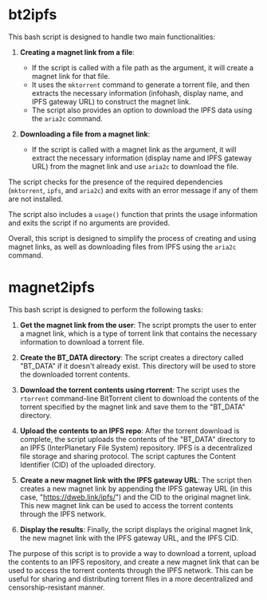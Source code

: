 # bt2ipfs
This bash script is designed to handle two main functionalities:

1. **Creating a magnet link from a file**:
   - If the script is called with a file path as the argument, it will create a magnet link for that file.
   - It uses the `mktorrent` command to generate a torrent file, and then extracts the necessary information (infohash, display name, and IPFS gateway URL) to construct the magnet link.
   - The script also provides an option to download the IPFS data using the `aria2c` command.

2. **Downloading a file from a magnet link**:
   - If the script is called with a magnet link as the argument, it will extract the necessary information (display name and IPFS gateway URL) from the magnet link and use `aria2c` to download the file.

The script checks for the presence of the required dependencies (`mktorrent`, `ipfs`, and `aria2c`) and exits with an error message if any of them are not installed.

The script also includes a `usage()` function that prints the usage information and exits the script if no arguments are provided.

Overall, this script is designed to simplify the process of creating and using magnet links, as well as downloading files from IPFS using the `aria2c` command.

# magnet2ipfs
This bash script is designed to perform the following tasks:

1. **Get the magnet link from the user**: The script prompts the user to enter a magnet link, which is a type of torrent link that contains the necessary information to download a torrent file.

2. **Create the BT_DATA directory**: The script creates a directory called "BT_DATA" if it doesn't already exist. This directory will be used to store the downloaded torrent contents.

3. **Download the torrent contents using rtorrent**: The script uses the `rtorrent` command-line BitTorrent client to download the contents of the torrent specified by the magnet link and save them to the "BT_DATA" directory.

4. **Upload the contents to an IPFS repo**: After the torrent download is complete, the script uploads the contents of the "BT_DATA" directory to an IPFS (InterPlanetary File System) repository. IPFS is a decentralized file storage and sharing protocol. The script captures the Content Identifier (CID) of the uploaded directory.

5. **Create a new magnet link with the IPFS gateway URL**: The script then creates a new magnet link by appending the IPFS gateway URL (in this case, "https://dweb.link/ipfs/") and the CID to the original magnet link. This new magnet link can be used to access the torrent contents through the IPFS network.

6. **Display the results**: Finally, the script displays the original magnet link, the new magnet link with the IPFS gateway URL, and the IPFS CID.

The purpose of this script is to provide a way to download a torrent, upload the contents to an IPFS repository, and create a new magnet link that can be used to access the torrent contents through the IPFS network. This can be useful for sharing and distributing torrent files in a more decentralized and censorship-resistant manner.
